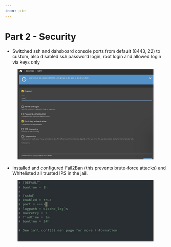 ```yaml
---
icon: pie
---
```


# Part 2 - Security

* Switched ssh and dahsboard console ports from default (8443, 22) to custom, also disabled ssh password login, root login and allowed login via keys only&#x20;

<figure><img src="../../../.gitbook/assets/image (1).png" alt="" width="563"><figcaption></figcaption></figure>

* Installed and configured Fail2Ban (this prevents brute-force attacks) and Whitelisted all trusted IPS in the jail.

<figure><img src="../../../.gitbook/assets/image.png" alt="" width="563"><figcaption></figcaption></figure>
